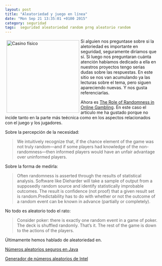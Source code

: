 ```yaml
---
layout: post
title: "Aleatoriedad y juego en línea"
date: "Mon Sep 21 13:35:01 +0100 2015"
category: seguridad
tags:  seguridad aleatoriedad random prng aleatorio random 
---
```






<a href="https://www.flickr.com/photos/fernand0/60933673/" title="Casino de Huesca"><img src="https://c1.staticflickr.com/1/28/60933673_49689a36d2_m.jpg" width="240"  alt="Casino físico" style="float:left; margin:5px"></a>

Si alguien nos preguntase sobre si la aletoriedad es importante en seguridad, seguramente diríamos que sí. Si luego nos preguntaran cuánta atención habíamos dedicado a ella en nuestros proyectos tengo serias dudas sobre las respuestas. En este sitio se nos van acumulando ya las lecturas sobre el tema, pero siguen apareciendo nuevas. Y nos gusta referenciarlas.

Ahora es [The Role of Randomness in Online Gambling](https://www.cigital.com/blog/role-randomness-online-gambling/).
En este caso el artículo me ha gustado porque no incide tanto en la parte más teécnica como en los aspectos relacionados con el juego y los jugadores.

Sobre la percepción de la necesidad:

> We intuitively recognize that, if the chance element of the game was not truly random—and if some players had knowledge of the non-randomness—then informed players would have an unfair advantage over uninformed players.

Sobre la forma de medirla:

> Often randomness is asserted through the results of statistical analysis. Software like Dieharder will take a sample of output from a supposedly random source and identify statistically improbable outcomes. The result is confidence (not proof) that a given result set is random.Predictability has to do with whether or not the outcome of a random event can be known in advance (partially or completely).

No todo es aleatorio todo el rato:

> Consider poker: there is exactly one random event in a game of poker. The deck is shuffled randomly. That’s it. The rest of the game is down to the actions of the players. 

Últimamente hemos hablado de aleatoriedad en.

[Números aleatorios seguros en Java](http://fernand0.github.io/Numeros-Aleatorios-Seguros-En-Java/)

[Generador de números aleatorios de Intel](http://fernand0.github.io/Generador-Numeros-Aleatorios-Intel/)
